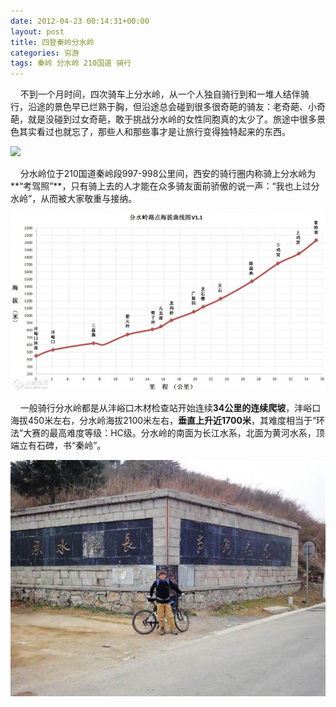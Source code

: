 ```yaml
---
date: 2012-04-23 00:14:31+00:00
layout: post
title: 四登秦岭分水岭
categories: 穷游
tags: 秦岭 分水岭 210国道 骑行
---
```

&nbsp;&nbsp;&nbsp;&nbsp;不到一个月时间，四次骑车上分水岭，从一个人独自骑行到和一堆人结伴骑行，沿途的景色早已烂熟于胸，但沿途总会碰到很多很奇葩的骑友：老奇葩、小奇葩，就是没碰到过女奇葩，敢于挑战分水岭的女性同胞真的太少了。旅途中很多景色其实看过也就忘了，那些人和那些事才是让旅行变得独特起来的东西。

![](http://xiye.me/album/travel/fenshuiling.jpg)

&nbsp;&nbsp;&nbsp;&nbsp;分水岭位于210国道秦岭段997-998公里间，西安的骑行圈内称骑上分水岭为**“考驾照”**，只有骑上去的人才能在众多骑友面前骄傲的说一声：“我也上过分水岭”，从而被大家敬重与接纳。

![](/album/travel/fenshuiling2.jpg)

&nbsp;&nbsp;&nbsp;&nbsp;一般骑行分水岭都是从沣峪口木材检查站开始连续**34公里的连续爬坡**，沣峪口海拔450米左右，分水岭海拔2100米左右，**垂直上升近1700米**，其难度相当于“环法”大赛的最高难度等级：HC级。分水岭的南面为长江水系，北面为黄河水系，顶端立有石碑，书“秦岭”。

![](/album/travel/fenshuiling3.jpg)
